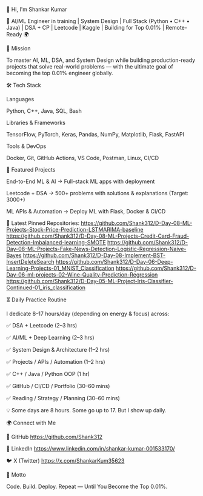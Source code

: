 👋 Hi, I'm Shankar Kumar

🚀 AI/ML Engineer in training | System Design | Full Stack (Python • C++ • Java) | DSA + CP | Leetcode | Kaggle | Building for Top 0.01% | Remote-Ready 🌍



🎯 Mission

To master AI, ML, DSA, and System Design while building production-ready projects that solve real-world problems — with the ultimate goal of becoming the top 0.01% engineer globally.



🛠️ Tech Stack

Languages

Python, C++, Java, SQL, Bash

Libraries & Frameworks

TensorFlow, PyTorch, Keras, Pandas, NumPy, Matplotlib, Flask, FastAPI

Tools & DevOps

Docker, Git, GitHub Actions, VS Code, Postman, Linux, CI/CD


🚀 Featured Projects

End-to-End ML & AI → Full-stack ML apps with deployment

Leetcode + DSA → 500+ problems with solutions & explanations (Target: 3000+)

ML APIs & Automation → Deploy ML with Flask, Docker & CI/CD



📌 Latest Pinned Repositories:
https://github.com/Shank312/D-Day-08-ML-Projects-Stock-Price-Prediction-LSTMARIMA-baseline
https://github.com/Shank312/D-Day-08-ML-Projects-Credit-Card-Fraud-Detection-Imbalanced-learning-SMOTE
https://github.com/Shank312/D-Day-08-ML-Projects-Fake-News-Detection-Logistic-Regression-Naive-Bayes
https://github.com/Shank312/D-Day-08-Implement-BST-InsertDeleteSearch
https://github.com/Shank312/D-Day-06-Deep-Learning-Projects-01_MNIST_Classification
https://github.com/Shank312/D-Day-06-ml-projects-02-Wine-Quality-Prediction-Regression
https://github.com/Shank312/D-Day-05-ML-Project-Iris-Classifier-Continued-01_iris_classification



⏳ Daily Practice Routine

I dedicate 8–17 hours/day (depending on energy & focus) across:

✅ DSA + Leetcode (2–3 hrs)

✅ AI/ML + Deep Learning (2–3 hrs)

✅ System Design & Architecture (1–2 hrs)

✅ Projects / APIs / Automation (1–2 hrs)

✅ C++ / Java / Python OOP (1 hr)

✅ GitHub / CI/CD / Portfolio (30–60 mins)

✅ Reading / Strategy / Planning (30–60 mins)

💡 Some days are 8 hours. Some go up to 17. But I show up daily.



🌍 Connect with Me

🔗 GitHub https://github.com/Shank312

💼 LinkedIn https://www.linkedin.com/in/shankar-kumar-001533170/

🐦 X (Twitter) https://x.com/ShankarKum35623



🚀 Motto

Code. Build. Deploy. Repeat — Until You Become the Top 0.01%.



